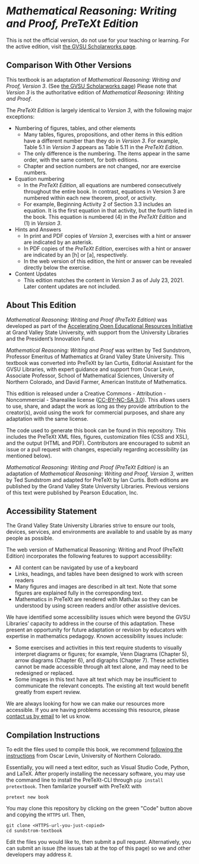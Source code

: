 # *Mathematical Reasoning: Writing and Proof, PreTeXt Edition* 

This is not the official version, do not use for your teaching or learning. For the active edition, visit [the GVSU Scholarworks page](https://scholarworks.gvsu.edu/books/24).

## Comparison With Other Versions

This textbook is an adaptation of 
*Mathematical Reasoning: Writing and Proof, Version 3*.
(See [the GVSU Scholarworks page](https://scholarworks.gvsu.edu/books/24/))
Please note that *Version 3* is the authoritative edition of *Mathematical Reasoning: Writing and Proof*.


The *PreTeXt Edition* is largely identical to *Version 3*, with the following major exceptions:
* Numbering of figures, tables, and other elements
  * Many tables, figures, propositions, and other items in this edition have a different number     than they do in *Version 3*. For example, Table 5.1 in *Version 3* appears as Table 5.11 in the *PreTeXt Edition*.
  * The only difference is the numbering. The items appear in the same order, with the same content, for both editions.
  * Chapter and section numbers are not changed, nor are exercise numbers.
* Equation numbering 
  * In the *PreTeXt Edition*, all equations are numbered consecutively throughout the entire book. In contrast, equations in Version 3 are numbered within each new theorem, proof, or activity.
  * For example, Beginning Activity 2 of Section 3.3 includes an equation. It is the first equation in that activity, but the fourth listed in the book. This equation is numbered (4) in the *PreTeXt Edition* and (1) in *Version 3*.
* Hints and Answers
  * In print and PDF copies of *Version 3*, exercises with a hint or answer are indicated by an asterisk. 
  * In PDF copies of the *PreTeXt Edition*, exercises with a hint or answer are indicated by an [h] or [a], respectively.
  * In the web version of this edition, the hint or answer can be revealed directly below the exercise.
* Content Updates
  * This edition matches the content in *Version 3* as of July 23, 2021. Later content updates are not included.

## About This Edition

*Mathematical Reasoning: Writing and Proof (PreTeXt Edition)* was developed as part of the [Accelerating Open Educational Resources Initiative](https://www.gvsu.edu/library/sc/AcceleratingOER) at Grand Valley State University, with support from the University Libraries and the President’s Innovation Fund.

*Mathematical Reasoning: Writing and Proof* was written by Ted Sundstrom, Professor Emeritus of Mathematics at Grand Valley State University. This textbook was converted into PreTeXt by Ian Curtis, Editorial Assistant for the GVSU Libraries, with expert guidance and support from Oscar Levin, Associate Professor, School of Mathematical Sciences, University of Northern Colorado, and David Farmer, American Institute of Mathematics.

This edition is released under a Creative Commons - Attribution - Noncommercial - Sharealike license ([CC-BY-NC-SA 3.0](https://creativecommons.org/licenses/by-nc-sa/3.0/)). This allows users to use, share, and adapt the work as long as they provide attribution to the creator(s), avoid using the work for commercial purposes, and share any adaptation with the same license.

The code used to generate this book can be found in this repository. This includes the PreTeXt XML files, figures, customization files (CSS and XSL), and the output (HTML and PDF). Contributors are encouraged to submit an issue or a pull request with changes, especially regarding accessibility (as mentioned below).

*Mathematical Reasoning: Writing and Proof (PreTeXt Edition)* is an adaptation of *Mathematical Reasoning: Writing and Proof, Version 3*, written by Ted Sundstrom and adapted for PreTeXt by Ian Curtis. Both editions are published by the Grand Valley State University Libraries. Previous versions of this text were published by Pearson Education, Inc.

## Accessibility Statement

The Grand Valley State University Libraries strive to ensure our tools, devices, services, and environments are available to and usable by as many people as possible.

The web version of Mathematical Reasoning: Writing and Proof (PreTeXt Edition) incorporates the following features to support accessibility:
* All content can be navigated by use of a keyboard
* Links, headings, and tables have been designed to work with screen readers
* Many figures and images are described in alt text. Note that some figures are explained fully in the corresponding text.
* Mathematics in PreTeXt are rendered with MathJax so they can be understood by using screen readers and/or other assistive devices.

We have identified some accessibility issues which were beyond the GVSU Libraries’ capacity to address in the course of this adaptation. These present an opportunity for future adaptation or revision by educators with expertise in mathematics pedagogy. Known accessibility issues include: 
*  Some exercises and activities in this text require students to visually interpret diagrams or figures; for example, Venn Diagrams (Chapter 5), arrow diagrams (Chapter 6), and digraphs (Chapter 7). These activities cannot be made accessible through alt text alone, and may need to be redesigned or replaced.
* Some images in this text have alt text which may be insufficient to communicate the relevant concepts. The existing alt text would benefit greatly from expert review.  

We are always looking for how we can make our resources more accessible. If you are having problems accessing this resource, please [contact us by email](mailto:oer@gvsu.edu) to let us know.

## Compilation Instructions

To edit the files used to compile this book, we recommend [following the instructions](http://math.oscarlevin.com/2021/07/13/new-pretext-tutorial.html) from Oscar Levin, University of Northern Colorado.

Essentially, you will need a text editor, such as Visual Studio Code, Python, and LaTeX. After properly installing the necessary software, you may use the command line to install the PreTeXt-CLI through `pip install pretextbook`. Then familarize yourself with PreTeXt with

```
pretext new book
```

You may clone this repository by clicking on the green "Code" button above and copying the `HTTPS` url. Then,

```
git clone <HTTPS-url-you-just-copied>
cd sundstrom-textbook
```

Edit the files you would like to, then submit a pull request. Alternatively, you can submit an issue (the issues tab at the top of this page) so we and other developers may address it.